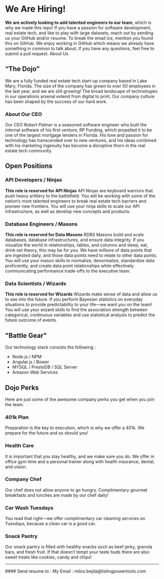 # We Are Hiring!
**We are actively looking to add talented engineers to our team**, which is why we made this repo! If you have a passion for software development, real estate tech, and like to play with large datasets, reach out by sending us your GitHub and/or resume. To break the email ice, mention you found this on GitHub. We enjoy working in GitHub which means we already have something in common to talk about. If you have any questions, feel free to submit a pull request. 
About Us

## “The Dojo”
We are a fully funded real estate tech start-up company based in Lake Mary, Florida. The size of the company has grown to over 50 employees in the last year, and we are still growing! The broad landscape of technologies in our operations arsenal extend from digital to print. Our company culture has been shaped by the success of our hard work.

### About Our CEO
Our *CEO Robert Palmer* is a seasoned software engineer who built the internal software of his first venture, RP Funding, which propelled it to be one of the largest mortgage lenders in Florida. His love and passion for technology has transcended over to new ventures, and his ideas combined with his marketing ingenuity has become a disruptive thorn in the real estate tech community. 

## Open Positions
### API Developers / Ninjas
**This role is reserved for API Ninjas** API Ninjas are keyboard warriors that push heavy artillery to the battlefield. You will be working with some of the nation’s most talented engineers to break real estate tech barriers and pioneer new frontiers. You will use your ninja skills to scale our API infrastructure, as well as develop new concepts and products.  

### Database Engineers / Masons
**This role is reserved for Data Masons** RDBS Masons build and scale databases, database infrastructures, and ensure data integrity. If you visualize the world in relationships, tables, and columns and sleep, eat, drink set theory, this may be for you. We have millions of data points that are ingested daily, and those data points need to relate to other data points. You will use your mason skills to normalize, denormalize, standardize data proficiently, and create data point relationships while effectively communicating performance trade-offs to the executive team. 

### Data Scientists / Wizards
**This role is reserved for Wizards** Wizards make sense of data and allow us to see into the future. If you perform Bayesian statistics on everyday situations to provide predictability to your life—we want you on the team! You will use your wizard skills to find the association strength between categorical, continuous variables and use statistical analysis to predict the future outcome of events. 


## "Battle Gear" 
Our technology stack consists the following :
- Node.js / NPM
- Angular.js / Bower
- MYSQL / PrestoDB / SQL Server
- Amazon Web Services 


## Dojo Perks
Here are just some of the awesome company perks you get when you join the team. 

### 401k Plan 
Preparation is the key to execution, which is why we offer a 401k. We prepare for the future and so should you!

### Health Care 
It is important that you stay healthy, and we make sure you do. We offer in office gym time and a personal trainer along with health insurance, dental, and vision.

### Company Chef 
Our chef does not allow anyone to go hungry. Complimentary gourmet breakfasts and lunches are made by our chef daily!

### Car Wash Tuesdays
You read that right—we offer complimentary car cleaning services on Tuesdays, because a clean car is a good car. 

### Snack Pantry 
Our snack pantry is filled with healthy snacks such as beef jerky, granola bars, and fresh fruit. If that doesn’t tempt your taste buds there are also sweet treats like cookies, candy and chips!



<hr>
#### Send resume to : 
My Email : milos.bejda@listingpowertools.com

